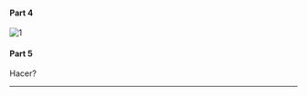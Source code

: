 #### Part 4
![1](https://static.javatpoint.com/tutorial/dms/images/doolittle-algorithm-lu-decomposition10.png)

#### Part 5
Hacer?

---

